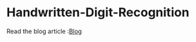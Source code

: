 # Handwritten-Digit-Recognition

Read the blog article :[Blog](https://medium.com/@ranaweerahk/handwritten-digit-recognition-with-tensorflow-and-opencv-b11b393eba20)


